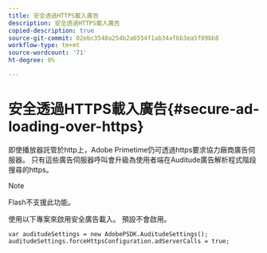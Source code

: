 ```yaml
---
title: 安全透過HTTPS載入廣告
description: 安全透過HTTPS載入廣告
copied-description: true
source-git-commit: 02ebc3548a254b2a6554f1ab34afbb3ea5f09bb8
workflow-type: tm+mt
source-wordcount: '71'
ht-degree: 0%

---
```


# 安全透過HTTPS載入廣告{#secure-ad-loading-over-https}

即使播放器託管於http上，Adobe Primetime仍可透過https要求協力廠商廣告伺服器。 只有這些廣告伺服器呼叫會升級為使用者端在Auditude廣告解析程式階段搜尋的https。

>[!NOTE]
>
>Flash不支援此功能。

使用以下專案來啟用安全廣告載入。 預設不會啟用。

```
var auditudeSettings = new AdobePSDK.AuditudeSettings(); 
auditudeSettings.forceHttpsConfiguration.adServerCalls = true;
```
